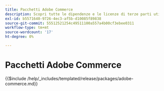 ```yaml
---
title: Pacchetti Adobe Commerce
description: Scopri tutte le dipendenze e le licenze di terze parti utilizzate in Adobe Commerce.
exl-id: b5571640-9726-4ec3-af5b-d10085f89838
source-git-commit: 55512521254c49511100a557a4b00cf3ebee0311
workflow-type: tm+mt
source-wordcount: '17'
ht-degree: 0%

---
```


# Pacchetti Adobe Commerce

{{$include /help/_includes/templated/release/packages/adobe-commerce.md}}

<!-- Last updated from includes: 2025-04-11 12:10:38 -->
